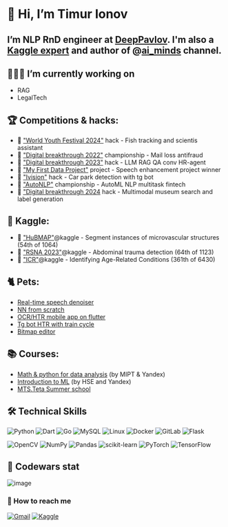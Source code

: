 # 👋 Hi, I’m Timur Ionov
## I’m NLP RnD engineer at [DeepPavlov](https://deeppavlov.ai/). I'm also a [Kaggle expert](https://www.kaggle.com/sirtimio) and author of @[ai_minds](https://t.me/ai_minds) channel.

## 👨🏻‍💻 I’m currently working on
- RAG
- LegalTech

## 🏆 Сompetitions & hacks:
- 🥇 ["World Youth Festival 2024"](https://github.com/sir-timio/neuro-marine) hack - Fish tracking and scientis assistant
- 🥇 ["Digital breakthrough 2022"](https://github.com/sir-timio/pochta) championship - Mail loss antifraud
- 🥇 ["Digital breakthrough 2023"](https://github.com/e0xextazy/cp_sfo/) hack - LLM RAG QA conv HR-agent
- 🥇 ["My First Data Project"](https://github.com/sir-timio/speech-denoiser) project - Speech enhancement project winner
- 🥈 ["Ivision"](https://github.com/Perpure/Parking-Recognition) hack - Car park detection with tg bot
- 🥈 ["AutoNLP"](https://github.com/sir-timio/nlp_itmo) championship - AutoML NLP multitask fintech
- 🥉 ["Digital breakthrough 2024](https://github.com/Sapf3ar/expo-search) hack - Multimodal museum search and label generation

## 🪿 Kaggle:
- 🥉 ["HuBMAP"](https://www.kaggle.com/code/sirtimio/infer-yolov8-tta-wbf-55th-place)@kaggle - Segment instances of microvascular structures (54th of 1064)
- 🥉 ["RSNA 2023"](https://www.kaggle.com/competitions/rsna-2023-abdominal-trauma-detection/overview)@kaggle - Abdominal trauma detection (64th of 1123)
- 🥉 ["ICR"](https://www.kaggle.com/code/sirtimio/bronze-solution-0-4-lb)@kaggle - Identifying Age-Related Conditions (361th of 6430)

## 🐈 Pets:
- [Real-time speech denoiser](https://github.com/sir-timio/speech-denoiser)
- [NN from scratch](https://github.com/sir-timio/neural_labs)
- [OCR/HTR mobile app on flutter](https://github.com/sir-timio/mobile-ocr)
- [Tg bot HTR with train cycle](https://github.com/sir-timio/HTR)
- [Bitmap editor](https://github.com/bmstu-iu9/utp2020-7-paint)

  
## 📚 Courses:
- [Math & python for data analysis](https://coursera.org/share/490fe73eb42d75c6d735c55edee5c7e1) (by MIPT & Yandex)
- [Introduction to ML](https://coursera.org/share/3985afe57384d757ac196aa05638e00b) (by HSE and Yandex)
- [MTS.Teta Summer school](https://github.com/sir-timio/sir-timio/blob/main/diplomas/courses/mts_theta.pdf)

## 🛠 Technical Skills

![Python](https://img.shields.io/badge/python-3670A0?style=for-the-badge&logo=python&logoColor=ffdd54)
![Dart](https://img.shields.io/badge/dart-%230175C2.svg?style=for-the-badge&logo=dart&logoColor=white)
![Go](https://img.shields.io/badge/go-%2300ADD8.svg?style=for-the-badge&logo=go&logoColor=white)
![MySQL](https://img.shields.io/badge/mysql-%2300f.svg?style=for-the-badge&logo=mysql&logoColor=white)
![Linux](https://img.shields.io/badge/Linux-FCC624?style=for-the-badge&logo=linux&logoColor=black)
![Docker](https://img.shields.io/badge/docker-%230db7ed.svg?style=for-the-badge&logo=docker&logoColor=white)
![GitLab](https://img.shields.io/badge/gitlab-%23181717.svg?style=for-the-badge&logo=gitlab&logoColor=white)
![Flask](https://img.shields.io/badge/flask-%23000.svg?style=for-the-badge&logo=flask&logoColor=white)

![OpenCV](https://img.shields.io/badge/opencv-%23white.svg?style=for-the-badge&logo=opencv&logoColor=white)
![NumPy](https://img.shields.io/badge/numpy-%23013243.svg?style=for-the-badge&logo=numpy&logoColor=white)
![Pandas](https://img.shields.io/badge/pandas-%23150458.svg?style=for-the-badge&logo=pandas&logoColor=white)
![scikit-learn](https://img.shields.io/badge/scikit--learn-%23F7931E.svg?style=for-the-badge&logo=scikit-learn&logoColor=white)
![PyTorch](https://img.shields.io/badge/PyTorch-%23EE4C2C.svg?style=for-the-badge&logo=PyTorch&logoColor=white)
![TensorFlow](https://img.shields.io/badge/TensorFlow-%23FF6F00.svg?style=for-the-badge&logo=TensorFlow&logoColor=white)

## 🥋 Codewars stat
![image](https://www.codewars.com/users/sir-timio/badges/large?theme=light)
 
<!--- [![Anurag's GitHub stats](https://github-readme-stats.vercel.app/api?username=sir-timio)](https://github.com/sir-timio/github-readme-stats) --->

### 🤝 How to reach me 

[![Gmail](https://img.shields.io/badge/Gmail-D14836?style=for-the-badge&logo=gmail&logoColor=white)](mailto:t-ionov@list.ru)
[![Kaggle](https://img.shields.io/badge/Kaggle-035a7d?style=for-the-badge&logo=kaggle&logoColor=white)](https://www.kaggle.com/sirtimio)

<!---
sir-timio/sir-timio is a ✨ special ✨ repository because its `README.md` (this file) appears on your GitHub profile.
You can click the Preview link to take a look at your changes.
--->
